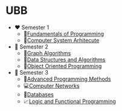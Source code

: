 # UBB
* ❤ Semester 1
    * 🐍[Fundamentals of Programming](https://github.com/AndreiZavo/Fundamentals-of-Programming)
    * 💾[Computer System Arhitecute](https://github.com/AndreiZavo/Computer-System-Arhitecture)
* 🧡 Semester 2
    * 🧭[Graph Algorithms](https://github.com/AndreiZavo/Graph-Algorithms)
    * 📮[Data Structures and Algorithms](https://github.com/AndreiZavo/Data-Structures-and-Algorithms)
    * 🧧[Object Oriented Programming](https://github.com/AndreiZavo/Object-Oriented-Programming)
* 💚 Semester 3
    * 📀[Advanced Programming Methods](https://github.com/AndreiZavo/Advanced-Programming-Methods)
    * 💻[Computer Networks](https://github.com/AndreiZavo/Computer-Networks)
    * 📂[Databases](https://github.com/AndreiZavo/Databases)
    * 📈[Logic and Functional Programming](https://github.com/AndreiZavo/Logic-and-Funcitonal-Programmig) 
